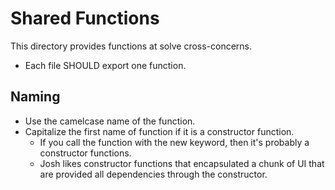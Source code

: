 # Shared Functions

This directory provides functions at solve cross-concerns.

- Each file SHOULD export one function.

## Naming
- Use the camelcase name of the function.
-  Capitalize the first name of function if it is a constructor function.
    - If you call the function with the new keyword, then it's probably a constructor functions.
    - Josh likes constructor functions that encapsulated a chunk of UI that are provided all dependencies through the constructor.

